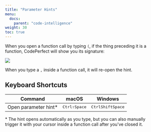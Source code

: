 ```yaml
---
title: "Parameter Hints"
menu:
  docs:
    parent: "code-intelligence"
weight: 30
toc: true
---
```


When you open a function call by typing `(`, if the thing preceding it is a
function, CodePerfect will show you its signature:

![](/parameter-hint.png)

When you type a `,` inside a function call, it will re-open the hint.

## Keyboard Shortcuts

| Command               | macOS                                       | Windows                                         |
| --------------------- | ------------------------------------------- | ----------------------------------------------- |
| Open parameter hint\* | <kbd>Ctrl</kbd><kbd>⇧</kbd><kbd>Space</kbd> | <kbd>Ctrl</kbd><kbd>Shift</kbd><kbd>Space</kbd> |

\* The hint opens automatically as you type, but you can also manually trigger
it with your cursor inside a function call after you've closed it.
